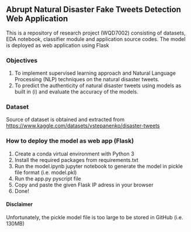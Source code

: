 ## Abrupt Natural Disaster Fake Tweets Detection Web Application
This is a repository of research project (WQD7002) consisting of datasets, EDA notebook, classifier module and application source codes.
The model is deployed as web application using Flask

### Objectives
1) To implement supervised learning approach and Natural Language Processing (NLP) techniques on the natural disaster tweets.
2) To predict the authenticity of natural disaster tweets using models as built in (i) and evaluate the accuracy of the models.

### Dataset
Source of dataset is obtained and extracted from https://www.kaggle.com/datasets/vstepanenko/disaster-tweets

### How to deploy the model as web app (Flask)
1) Create a conda virtual environment with Python 3
2) Install the required packages from requirements.txt
3) Run the model.ipynb jupyter notebook to generate the model in pickle file format (i.e. model.pkl)
3) Run the app.py pyscript file
4) Copy and paste the given Flask IP adress in your browser
5) Done!

#### Disclaimer
Unfortunately, the pickle model file is too large to be stored in GitHub (i.e. 130MB)

